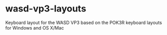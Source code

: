 # wasd-vp3-layouts
Keyboard layout for the WASD VP3 based on the POK3R keyboard layouts for Windows and OS X/Mac 
